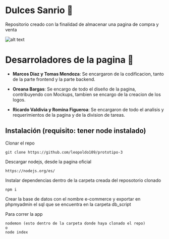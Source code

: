 # Dulces Sanrio 🧁

Repositorio creado con la finalidad de almacenar una pagina de compra y venta

![alt text](https://media.discordapp.net/attachments/1009192826128576522/1013107875670917160/logo.png?width=442&height=457)

# Desarroladores de la pagina 🍔

 * **Marcos Diaz y Tomas Mendoza**: Se encargaron de la codificacion, tanto de la parte frontend y la parte backend.
  
 * **Oreana Bargas**: Se encargo de todo el diseño de la pagina, contribuyendo con Mockups, tambien se encargo de la creacion de los logos.
  
 * **Ricardo Valdivia y Romina Figueroa**: Se encargaron de todo el analisis y requerimientos de la pagina y de la division de tareas.

## Instalación (requisito: tener node instalado)

Clonar el repo

```
git clone https://github.com/leopoldo109/prototipo-3
```

Descargar nodejs, desde la pagina oficial

```
https://nodejs.org/es/
```

Instalar dependencias dentro de la carpeta creada del reposotorio clonado

```
npm i

```

Crear la base de datos con el nombre e-commerce y exportar en phpmyadmin el sql que se encuentra en la carpeta db_script

Para correr la app 

```
nodemon (esto dentro de la carpeta donde haya clonado el repo)
o 
node index
```
